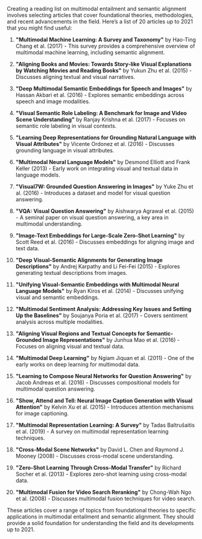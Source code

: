 Creating a reading list on multimodal entailment and semantic alignment involves selecting articles that cover foundational theories, methodologies, and recent advancements in the field. Here’s a list of 20 articles up to 2021 that you might find useful:

1. **"Multimodal Machine Learning: A Survey and Taxonomy"** by Hao-Ting Chang et al. (2017) - This survey provides a comprehensive overview of multimodal machine learning, including semantic alignment.

2. **"Aligning Books and Movies: Towards Story-like Visual Explanations by Watching Movies and Reading Books"** by Yukun Zhu et al. (2015) - Discusses aligning textual and visual narratives.

3. **"Deep Multimodal Semantic Embeddings for Speech and Images"** by Hassan Akbari et al. (2016) - Explores semantic embeddings across speech and image modalities.

4. **"Visual Semantic Role Labeling: A Benchmark for Image and Video Scene Understanding"** by Ranjay Krishna et al. (2017) - Focuses on semantic role labeling in visual contexts.

5. **"Learning Deep Representations for Grounding Natural Language with Visual Attributes"** by Vicente Ordonez et al. (2016) - Discusses grounding language in visual attributes.

6. **"Multimodal Neural Language Models"** by Desmond Elliott and Frank Keller (2013) - Early work on integrating visual and textual data in language models.

7. **"Visual7W: Grounded Question Answering in Images"** by Yuke Zhu et al. (2016) - Introduces a dataset and model for visual question answering.

8. **"VQA: Visual Question Answering"** by Aishwarya Agrawal et al. (2015) - A seminal paper on visual question answering, a key area in multimodal understanding.

9. **"Image-Text Embeddings for Large-Scale Zero-Shot Learning"** by Scott Reed et al. (2016) - Discusses embeddings for aligning image and text data.

10. **"Deep Visual-Semantic Alignments for Generating Image Descriptions"** by Andrej Karpathy and Li Fei-Fei (2015) - Explores generating textual descriptions from images.

11. **"Unifying Visual-Semantic Embeddings with Multimodal Neural Language Models"** by Ryan Kiros et al. (2014) - Discusses unifying visual and semantic embeddings.

12. **"Multimodal Sentiment Analysis: Addressing Key Issues and Setting Up the Baselines"** by Soujanya Poria et al. (2017) - Covers sentiment analysis across multiple modalities.

13. **"Aligning Visual Regions and Textual Concepts for Semantic-Grounded Image Representations"** by Junhua Mao et al. (2016) - Focuses on aligning visual and textual data.

14. **"Multimodal Deep Learning"** by Ngiam Jiquan et al. (2011) - One of the early works on deep learning for multimodal data.

15. **"Learning to Compose Neural Networks for Question Answering"** by Jacob Andreas et al. (2016) - Discusses compositional models for multimodal question answering.

16. **"Show, Attend and Tell: Neural Image Caption Generation with Visual Attention"** by Kelvin Xu et al. (2015) - Introduces attention mechanisms for image captioning.

17. **"Multimodal Representation Learning: A Survey"** by Tadas Baltrušaitis et al. (2019) - A survey on multimodal representation learning techniques.

18. **"Cross-Modal Scene Networks"** by David L. Chen and Raymond J. Mooney (2008) - Discusses cross-modal scene understanding.

19. **"Zero-Shot Learning Through Cross-Modal Transfer"** by Richard Socher et al. (2013) - Explores zero-shot learning using cross-modal data.

20. **"Multimodal Fusion for Video Search Reranking"** by Chong-Wah Ngo et al. (2008) - Discusses multimodal fusion techniques for video search.

These articles cover a range of topics from foundational theories to specific applications in multimodal entailment and semantic alignment. They should provide a solid foundation for understanding the field and its developments up to 2021.